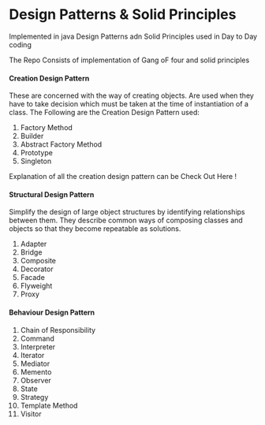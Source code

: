 <h1> Design Patterns & Solid Principles </h1>

<p>
Implemented in java Design Patterns adn Solid Principles used in Day to Day coding  </p>

<p>
 The Repo Consists of implementation of Gang oF four and solid principles 
</p>

<div>
<h4> Creation Design Pattern </h4>
<p>
   These are concerned with the way of creating objects. Are used when they have to take decision which must be taken at
   the time of instantiation of a class.
   The Following are the Creation Design Pattern used:
<p>
<ol>
    <li>Factory Method</li>
    <li>Builder</li>
    <li>Abstract Factory Method</li>
    <li>Prototype</li>
    <li>Singleton</li>
</ol>
<p>
 Explanation of all the creation design pattern can be Check Out Here ! 
</p>
</div>

<div>
<h4> Structural Design Pattern </h4>
<p>
   Simplify the design of large object structures by identifying relationships between them. 
   They describe common ways of composing classes and objects so that they become repeatable as solutions.
</p>
<ol>
<li>Adapter</li>
<li>Bridge</li>
<li>Composite</li>
<li>Decorator</li>
<li>Facade</li>
<li>Flyweight</li>
<li>Proxy</li>    
</ol>
</div>

<div>
<h4> Behaviour Design Pattern </h4>
<p>

</p>
<ol>
    <li> Chain of Responsibility</li>
    <li> Command</li>
    <li> Interpreter</li>
    <li> Iterator</li>
    <li> Mediator</li>
    <li> Memento</li>
    <li> Observer</li>
    <li> State</li>
    <li> Strategy</li>
    <li> Template Method</li>
    <li> Visitor</li>
</ol>
</div>
